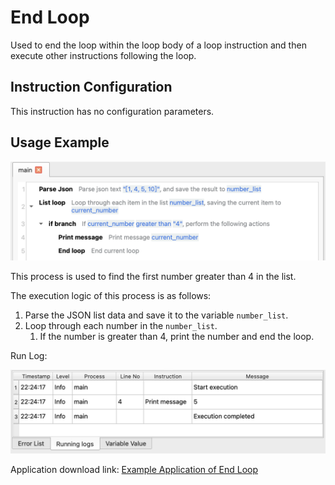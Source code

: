 # End Loop

Used to end the loop within the loop body of a loop instruction and then execute other instructions following the loop.

## Instruction Configuration

This instruction has no configuration parameters.

## Usage Example

![Screenshot of the End Loop Example Process](break_demo_process.png)

This process is used to find the first number greater than 4 in the list.

The execution logic of this process is as follows:

1. Parse the JSON list data and save it to the variable `number_list`.
2. Loop through each number in the `number_list`.
    1. If the number is greater than 4, print the number and end the loop.

Run Log:

![Run Log of the End Loop Example Process](break_demo_log.png)

Application download link: [Example Application of End Loop](../../../examples/break_demo.zip)
